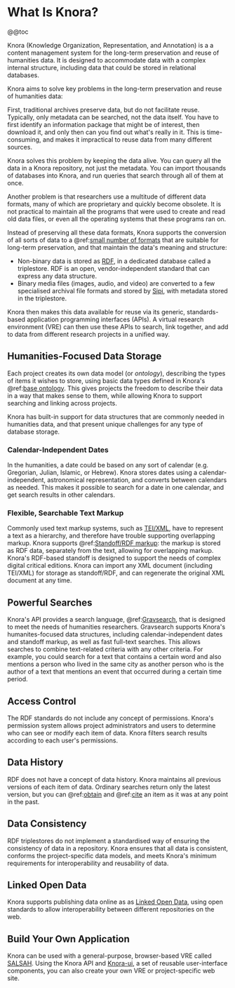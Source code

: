 <!---
Copyright © 2015-2019 the contributors (see Contributors.md).

This file is part of Knora.

Knora is free software: you can redistribute it and/or modify
it under the terms of the GNU Affero General Public License as published
by the Free Software Foundation, either version 3 of the License, or
(at your option) any later version.

Knora is distributed in the hope that it will be useful,
but WITHOUT ANY WARRANTY; without even the implied warranty of
MERCHANTABILITY or FITNESS FOR A PARTICULAR PURPOSE.  See the
GNU Affero General Public License for more details.

You should have received a copy of the GNU Affero General Public
License along with Knora.  If not, see <http://www.gnu.org/licenses/>.
-->

# What Is Knora?

@@toc

Knora (Knowledge Organization, Representation, and Annotation) is a
a content management system for the long-term preservation and reuse of
humanities data. It is designed to accommodate data with a complex internal
structure, including data that could be stored in relational databases.

Knora aims to solve key problems in the long-term preservation and reuse
of humanities data:

First, traditional archives preserve data, but do not facilitate reuse. Typically,
only metadata can be searched, not the data itself. You have to first identify
an information package that might be of interest, then download it, and only
then can you find out what's really in it. This is time-consuming, and
makes it impractical to reuse data from many different sources.

Knora solves this problem by keeping the data alive. You can query all the data
in a Knora repository, not just the metadata. You can import thousands of databases into
Knora, and run queries that search through all of them at once.

Another problem is that researchers use a multitude of different data formats, many of
which are proprietary and quickly become obsolete. It is not practical to maintain
all the programs that were used to create and read old data files, or even
all the operating systems that these programs ran on.

Instead of preserving all these data formats, Knora supports
the conversion of all sorts of data to a @ref:[small number of formats](data-formats.md)
that are suitable for long-term preservation, and that maintain the data's meaning and
structure:

- Non-binary data is stored as
  [RDF](http://www.w3.org/TR/2014/NOTE-rdf11-primer-20140624/), in a dedicated
  database called a triplestore. RDF is an open, vendor-independent standard
  that can express any data structure.
- Binary media files (images, audio, and video) are converted to a few specialised
  archival file formats and stored by [Sipi](https://github.com/dhlab-basel/Sipi),
  with metadata stored in the triplestore.

Knora then makes this data available for reuse via its generic, standards-based
application programming interfaces (APIs). A virtual research environment
(VRE) can then use these APIs to search, link together, and add to data
from different research projects in a unified way.

## Humanities-Focused Data Storage

Each project creates its own data model (or *ontology*), describing the types of
items it wishes to store, using basic data types defined in Knora's
@ref:[base ontology](../02-knora-ontologies/knora-base.md).
This gives projects the freedom to describe their data in a way that makes
sense to them, while allowing Knora to support searching and linking across projects.

Knora has built-in support for data structures that are commonly needed in
humanities data, and that present unique challenges for any type of database storage.

### Calendar-Independent Dates

In the humanities, a date could be based on any sort of calendar (e.g.
Gregorian, Julian, Islamic, or Hebrew). Knora stores dates using a calendar-independent,
astronomical representation, and converts between calendars as needed. This makes
it possible to search for a date in one calendar, and get search results in other calendars.

### Flexible, Searchable Text Markup

Commonly used text markup systems, such as [TEI/XML](http://www.tei-c.org/),
have to represent a text as a hierarchy, and therefore have trouble supporting
overlapping markup. Knora supports @ref:[Standoff/RDF markup](standoff-rdf.md): the markup is stored
as RDF data, separately from the text, allowing for overlapping markup. Knora's RDF-based standoff
is designed to support the needs of complex digital critical editions. Knora
can import any XML document (including TEI/XML) for storage as standoff/RDF,
and can regenerate the original XML document at any time.

## Powerful Searches

Knora's API provides a search language, @ref:[Gravsearch](../03-apis/api-v2/query-language.md),
that is designed to meet the needs of humanities researchers. Gravsearch supports Knora's
humanites-focused data structures, including calendar-independent dates and standoff markup, as well
as fast full-text searches. This allows searches to combine text-related criteria with any other
criteria. For example, you could search for a text that contains a certain word
and also mentions a person who lived in the same city as another person who is the
author of a text that mentions an event that occurred during a certain time period.

## Access Control

The RDF standards do not include any concept of permissions. Knora's permission
system allows project administrators and users to determine who can see or
modify each item of data. Knora filters search results according to each
user's permissions.

## Data History

RDF does not have a concept of data history. Knora maintains all previous
versions of each item of data. Ordinary searches return only the latest version,
but you can
@ref:[obtain](../03-apis/api-v2/reading-and-searching-resources.md#get-a-full-representation-of-a-version-of-a-resource-by-iri)
and
@ref:[cite](../03-apis/api-v2/resource-permalinks.md)
an item as it was at any point in the past.

## Data Consistency

RDF triplestores do not implement a standardised way of ensuring the consistency
of data in a repository. Knora ensures that all data is consistent, conforms
the project-specific data models, and meets Knora's minimum requirements
for interoperability and reusability of data.

## Linked Open Data

Knora supports publishing data online as as [Linked Open Data](http://linkeddata.org/),
using open standards to allow interoperability between different repositories
on the web.

## Build Your Own Application

Knora can be used with a general-purpose, browser-based VRE called
[SALSAH](https://dhlab-basel.github.io/Salsah/).
Using the Knora API and [Knora-ui](https://github.com/dhlab-basel/Knora-ui), a set of
reusable user-interface components, you can also create your own VRE or project-specific
web site.
